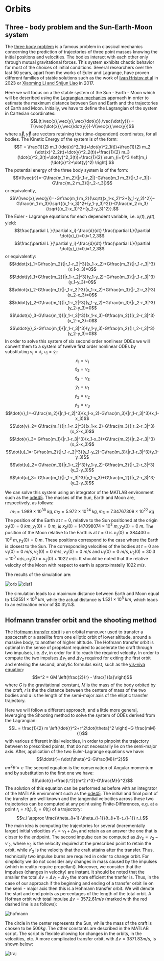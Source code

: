 # Orbits

## Three - body problem and the Sun-Earth-Moon system
The [three body problem](https://en.wikipedia.org/wiki/Three-body_problem) is a famous problem in classical mechanics concerning the prediction of trajectories of three point masses knowing the initial positions and velocities. The bodies interact with each other only through mutual gravitational forces. This system exhibits chaotic behavior for most of the choices of initial conditions. Several researchers over the last 50 years, apart from the works of Euler and Lagrange, have proven different families of stable solutions such as the work of [Ivan Hristov et al](https://arxiv.org/abs/2308.16159) in 2023 or [Xiaoming Li and Shijun Liao](https://arxiv.org/abs/1705.00527) in 2017.

Here we will focus on a the stable system of the Sun - Earth - Moon which will be described using the [Lagrangian mechanics](https://en.wikipedia.org/wiki/Lagrangian_mechanics) approach in order to estimate the maximum distance between Sun and Earth and the trajectories of Earth and Moon. Initially, we have to define the Lagrangian of the system in Cartesian coordinates:
$$L(t,\vec{x},\vec{y},\vec{\dot{x}},\vec{\dot{y}}) = T(\vec{\dot{x}},\vec{\dot{y}})-V(\vec{x},\vec{y})$$
where $\vec{x},\vec{y}$ are vectors retaining the (time-dependent) coordinates, for all bodies. The Kinetic Energy of the system is of the form:
$$T = \frac{1}{2} m_1 (\dot{x}^2_1(t)+\dot{y}^2_1(t))+\frac{1}{2} m_2 (\dot{x}^2_2(t)+\dot{y}^2_2(t))+\frac{1}{2} m_3 (\dot{x}^2_3(t)+\dot{y}^2_3(t))=\frac{1}{2} \sum_{i=1}^3 \left[m_i (\dot{x}^2+\dot{y}^2) \right].$$
The potential energy of the three body system is of the form:
$$V(\vec{r})=-G\frac{m_1 m_2}{|r_1-r_2|}-G\frac{m_1 m_3}{|r_1-r_3|}-G\frac{m_2 m_3}{|r_2-r_3|}$$
or equivalently,
$$V(\vec{x},\vec{y})=-G\frac{m_1 m_2}{\sqrt{(x_1-x_2)^2+(y_1-y_2)^2}}-G\frac{m_1 m_3}{\sqrt{(x_1-x_3)^2+(y_1-y_3)^2}}-G\frac{m_2 m_3}{\sqrt{(x_2-x_3)^2+(y_2-y_3)^2}}.$$
The Euler - Lagrange equations for each dependent variable, i.e. $x_i (t),y_i (t)$, yield:
$$\frac{\partial L }{\partial x_i}-\frac{d}{dt} \frac{\partial L}{\partial \dot{x}_i}=0,i=1,2,3$$
$$\frac{\partial L }{\partial y_i}-\frac{d}{dt} \frac{\partial L}{\partial \dot{y}_i}=0,i=1,2,3$$
or equivalently:
$$\ddot{x}_1+G\frac{m_2}{|r_1-r_2|^3}(x_1-x_2)+G\frac{m_3}{|r_1-r_3|^3}(x_1-x_3)=0$$
$$\ddot{y}_1+G\frac{m_2}{|r_1-r_2|^3}(y_1-y_2)+G\frac{m_3}{|r_1-r_3|^3}(y_1-y_3)=0$$
$$\ddot{x}_2-G\frac{m_1}{|r_1-r_2|^3}(x_1-x_2)+G\frac{m_3}{|r_2-r_3|^3}(x_2-x_3)=0$$
$$\ddot{y}_2-G\frac{m_1}{|r_1-r_2|^3}(y_1-y_2)+G\frac{m_3}{|r_2-r_3|^3}(y_2-y_3)=0$$
$$\ddot{x}_3-G\frac{m_1}{|r_1-r_3|^3}(x_1-x_3)-G\frac{m_2}{|r_2-r_3|^3}(x_2-x_3)=0$$
$$\ddot{y}_3-G\frac{m_1}{|r_1-r_3|^3}(y_1-y_3)-G\frac{m_2}{|r_2-r_3|^3}(y_2-y_3)=0$$
In order to solve this system of six second order nonlinear ODEs we will convert them to a system of twelve first order nonlinear ODEs by substituting $v_i=\dot{x}_i,u_i=\dot{y}_i$:
$$\dot{x}_1=v_1$$
$$\dot{x}_2=v_2$$
$$\dot{x}_3=v_3$$
$$\dot{y}_1=u_1$$
$$\dot{y}_2=u_2$$
$$\dot{y}_3=u_3$$
$$\dot{v}_1=-G\frac{m_2}{|r_1-r_2|^3}(x_1-x_2)-G\frac{m_3}{|r_1-r_3|^3}(x_1-x_3)$$
$$\dot{v}_2= G\frac{m_1}{|r_1-r_2|^3}(x_1-x_2)-G\frac{m_3}{|r_2-r_3|^3}(x_2-x_3)$$
$$\dot{v}_3= G\frac{m_1}{|r_1-r_3|^3}(x_1-x_3)+G\frac{m_2}{|r_2-r_3|^3}(x_2-x_3)$$
$$\dot{u}_1=-G\frac{m_2}{|r_1-r_2|^3}(y_1-y_2)-G\frac{m_3}{|r_1-r_3|^3}(y_1-y_3)$$
$$\dot{u}_2= G\frac{m_1}{|r_1-r_2|^3}(y_1-y_2)-G\frac{m_3}{|r_2-r_3|^3}(y_2-y_3)$$
$$\dot{u}_3= G\frac{m_1}{|r_1-r_3|^3}(y_1-y_3)+G\frac{m_2}{|r_2-r_3|^3}(y_2-y_3)$$

We can solve this system using an integrator of the MATLAB environment such as the [ode45](https://uk.mathworks.com/help/matlab/ref/ode45.html). The masses of the Sun, Earth and Moon are, respectively, as follows:
$$m_1 = 1.989\times 10^{30}\ kg, m_2 = 5.972\times 10^{24}\ kg, m_3 = 7.34767309\times 10^{22}\ kg$$
The position of the Earth at $t=0$, relative to the Sun positioned at the origin $x_1(0)=0\ km,y_1(0)=0\ m$, is $x_2(0)=147098074\times 10^3\ m,y_2(0)=0\ m$. The position of the Moon relative to the Earth is at $t=0$ is $x_3(0) = 384400\times 10^3\ m, y_3 (0) = 0\ m$. These positions correspond to the case where the Earth is closest to the Sun. The corresponding velocities of the bodies at $t=0$ are $v_1 (0) = 0\ m/s, v_2 (0) = 0\ m/s, v_3(0) = 0\ m/s$ and $u_1(0)=0\ m/s, u_2(0)=30.3\times 10^3\ m/s, u_3(0) = u_2(0) + 1022\ m/s$. It should be noted that the relative velocity of the Moon with respect to earth is approximatelly $1022\ m/s$.

The results of the simulation are:

![orb](https://github.com/cfilelispapadopoulos/Tiny-Examples-of-Computational-Physics/assets/137081674/b35a65ce-c90f-4d01-b0a3-96b9003545db)
![dist1](https://github.com/cfilelispapadopoulos/Tiny-Examples-of-Computational-Physics/assets/137081674/a1d7ed66-d444-461d-8644-20a1e3cf089d)

The simulation leads to a maximum distance between Earth and Moon equal to $1.52551 \times 10^8\ km$, while the actual distance is $1.521\times 10^8\ km$, which leads to an estimation error of $0.3\\%$.

## Hofmann transfer orbit and the shooting method
The [Hofmann transfer obrit](https://en.wikipedia.org/wiki/Hohmann_transfer_orbit) is an orbital maneuver used to transfer a spacecraft or a satellite from one elliptic orbit of lower altitude, around a massive body, to another of higher altitude. The Hofmann transfer orbit is optimal in the sense of propelant required to accelerate the craft through two impulses, i.e. $\Delta v$, in order for it to reach the required velocity. In order to compute the two impulses $\Delta v_1$ and $\Delta v_2$ required for exiting the first orbit and entering the second, analytic formulas exist, such as the [vis-viva equation](https://en.wikipedia.org/wiki/Vis-viva_equation):
$$v^2 = GM \left(\frac{2}{r} - \frac{1}{a}\right)$$
where $G$ is the gravitational constant, $M$ is the mass of the body orbited by the craft, $r$ is the the distance between the centers of mass of the two bodies and $a$ is the length of the semi-major axis of the elliptic transfer trajectory.

Here we will follow a different approach, and a little more general, leveraging the Shooting method to solve the system of ODEs derived from the Lagrangian:
$$L = \frac{1}{2} m \left(\dot{r}^2+r^2\dot{\theta}^2 \right)+G \frac{mM}{r}$$
with various different initial velocities, in order to pinpoint the trajectory between to prescribed points, that do not necessarily lie on the semi-major axis. After, application of the two Euler-Lagrange equations we have:
$$\ddot{r}=r\dot{\theta}^2-G\frac{M}{r^2}$$
$m r^2 \dot{\theta} = c$
The second equation is the conservation of Angular momentum and by substitution to the first one we have:
$$\ddot{r}=\frac{L^2}{m^2 r^3}-G\frac{M}{r^2}$$
The solution of this equation can be performed as before with an integrator of the MATLAB environment such as the [ode45](https://uk.mathworks.com/help/matlab/ref/ode45.html). The initial and final point of the transfer are well known and the tangential velocities across these two trajectories can be computed at any point using Finite-Differences, e.g. at a point $r_i=r(t_i),\theta_i=\theta(t_i)$ of a trajectory:
$$v_i \approx \frac{\theta_{i+1}-\theta_{i-1}}{t_{i+1}-t_{i-1}} r_i.$$
The main idea is computing the trajectories for several (incrementally larger) initial velocities $v'_1 = v_1 + \Delta v_1$ and retain as an answer the one that is closer to the endpoint. The second impulse can be computed as $\Delta v_2 = v_2 - v'_2$, where $v_2$ is the velocity required at the prescribed point to retain the orbit, while $v'_2$ is the velocity that the craft attains after the transfer. Thus, technically two impulse burns are required in order to change orbit. For simplicity we do not consider any changes in mass caused by the impulses (which in reality require propellant). Moreover, we consider that the impulses (changes in velocity) are instant. It should be noted that the smaller the total $\Delta v = \Delta v_1 +\Delta v_2$ the more efficient the tranfer is. Thus, in the case of our approach if the beginning and ending of a transfer orbit lie on the semi - major axis then this is a Hohmann transfer orbit. We will denote the start and end points as percentages of the length of the total orbit. A Hofman orbit with total impulse $\Delta v=3572.61 m/s$ (marked with the red dashed line is as follows):

![hofmann](https://github.com/cfilelispapadopoulos/Tiny-Examples-of-Computational-Physics/assets/137081674/d6985821-670c-4410-a102-89a4895b91d7)

The circle in the center represents the Sun, while the mass of the craft is chosen to be $500 kg$. The other constants are described in the MATLAB script. The script is flexible allowing for changes in the orbits, in the velocities, etc. A more complicated transfer orbit, with $\Delta v = 3871.83 m/s$, is shown below:

![traj](https://github.com/cfilelispapadopoulos/Tiny-Examples-of-Computational-Physics/assets/137081674/1cf6de59-a62a-4ccb-ba79-fc263542369e)
